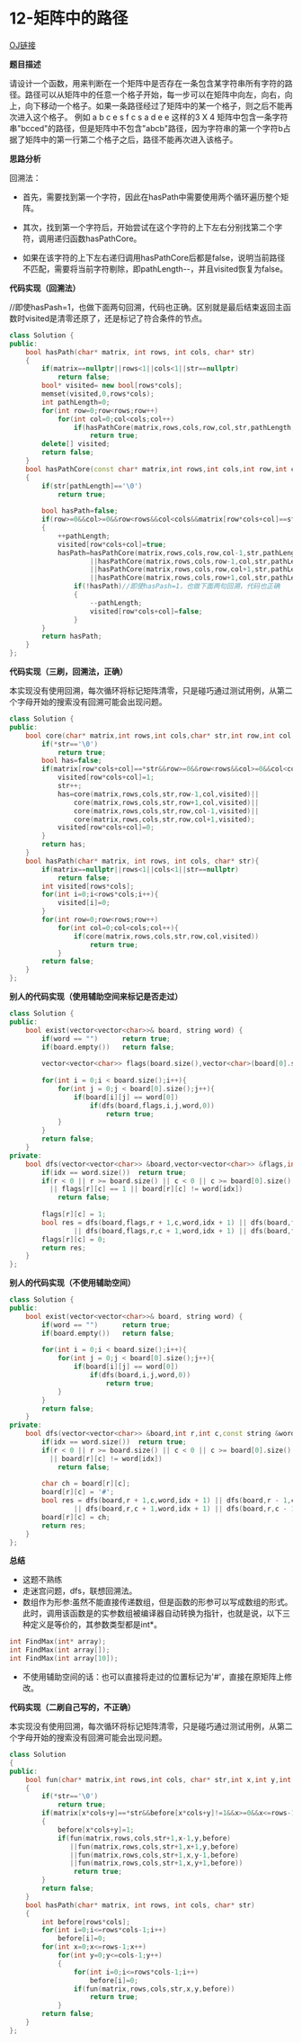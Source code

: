 # 12-矩阵中的路径

[OJ链接](https://www.nowcoder.com/practice/c61c6999eecb4b8f88a98f66b273a3cc?tpId=13&tqId=11218&tPage=4&rp=1&ru=%2Fta%2Fcoding-interviews&qru=%2Fta%2Fcoding-interviews%2Fquestion-ranking)

**题目描述**

请设计一个函数，用来判断在一个矩阵中是否存在一条包含某字符串所有字符的路径。路径可以从矩阵中的任意一个格子开始，每一步可以在矩阵中向左，向右，向上，向下移动一个格子。如果一条路径经过了矩阵中的某一个格子，则之后不能再次进入这个格子。 例如 a b c e s f c s a d e e 这样的3 X 4 矩阵中包含一条字符串"bcced"的路径，但是矩阵中不包含"abcb"路径，因为字符串的第一个字符b占据了矩阵中的第一行第二个格子之后，路径不能再次进入该格子。

**思路分析**

回溯法：

* 首先，需要找到第一个字符，因此在hasPath中需要使用两个循环遍历整个矩阵。

* 其次，找到第一个字符后，开始尝试在这个字符的上下左右分别找第二个字符，调用递归函数hasPathCore。

* 如果在该字符的上下左右递归调用hasPathCore后都是false，说明当前路径不匹配，需要将当前字符剔除，即pathLength--，并且visited恢复为false。


**代码实现（回溯法）**

//即使hasPash=1，也做下面两句回溯，代码也正确。区别就是最后结束返回主函数时visited是清零还原了，还是标记了符合条件的节点。
```c++
class Solution {
public:
    bool hasPath(char* matrix, int rows, int cols, char* str)
    {
        if(matrix==nullptr||rows<1||cols<1||str==nullptr)
            return false;
        bool* visited= new bool[rows*cols];
        memset(visited,0,rows*cols);
        int pathLength=0;
        for(int row=0;row<rows;row++)
            for(int col=0;col<cols;col++)
                if(hasPathCore(matrix,rows,cols,row,col,str,pathLength,visited))
                    return true;
        delete[] visited;
        return false;
    }
    bool hasPathCore(const char* matrix,int rows,int cols,int row,int col,const char* str,int& pathLength,bool *visited)
    {
        if(str[pathLength]=='\0')
            return true;
        
        bool hasPath=false;
        if(row>=0&&col>=0&&row<rows&&col<cols&&matrix[row*cols+col]==str[pathLength]&&!visited[row*cols+col])
        {
            ++pathLength;
            visited[row*cols+col]=true;
            hasPath=hasPathCore(matrix,rows,cols,row,col-1,str,pathLength,visited)
                    ||hasPathCore(matrix,rows,cols,row-1,col,str,pathLength,visited)
                    ||hasPathCore(matrix,rows,cols,row,col+1,str,pathLength,visited)
                    ||hasPathCore(matrix,rows,cols,row+1,col,str,pathLength,visited);
                if(!hasPath)//即使hasPash=1，也做下面两句回溯，代码也正确
                {
                    --pathLength;
                    visited[row*cols+col]=false;
                }
        }
        return hasPath;
    }
};
```
**代码实现（三刷，回溯法，正确）**

本实现没有使用回溯，每次循环将标记矩阵清零，只是碰巧通过测试用例，从第二个字母开始的搜索没有回溯可能会出现问题。
```c++
class Solution {
public:
    bool core(char* matrix,int rows,int cols,char* str,int row,int col,int* visited){
        if(*str=='\0')
            return true;
        bool has=false;
        if(matrix[row*cols+col]==*str&&row>=0&&row<rows&&col>=0&&col<cols&&visited[row*cols+col]!=1){
            visited[row*cols+col]=1;
            str++;
            has=core(matrix,rows,cols,str,row-1,col,visited)||
                core(matrix,rows,cols,str,row+1,col,visited)||
                core(matrix,rows,cols,str,row,col-1,visited)||
                core(matrix,rows,cols,str,row,col+1,visited);
            visited[row*cols+col]=0;
        }
        return has;
    }
    bool hasPath(char* matrix, int rows, int cols, char* str){
        if(matrix==nullptr||rows<1||cols<1||str==nullptr)
            return false;
        int visited[rows*cols];
        for(int i=0;i<rows*cols;i++){
            visited[i]=0;
        }
        for(int row=0;row<rows;row++)
            for(int col=0;col<cols;col++){
                if(core(matrix,rows,cols,str,row,col,visited))
                    return true;
            }
        return false;
    }
};
```

**别人的代码实现（使用辅助空间来标记是否走过）**

```c++
class Solution {
public:
    bool exist(vector<vector<char>>& board, string word) {
        if(word == "")      return true;
        if(board.empty())   return false;
        
        vector<vector<char>> flags(board.size(),vector<char>(board[0].size(),0));
        
        for(int i = 0;i < board.size();i++){
            for(int j = 0;j < board[0].size();j++){
                if(board[i][j] == word[0])
                    if(dfs(board,flags,i,j,word,0))
                        return true;
            }
        }
        return false;
    }
private:
    bool dfs(vector<vector<char>> &board,vector<vector<char>> &flags,int r,int c,const string &word,int idx){
        if(idx == word.size())  return true;
        if(r < 0 || r >= board.size() || c < 0 || c >= board[0].size()
          || flags[r][c] == 1 || board[r][c] != word[idx])
            return false;
        
        flags[r][c] = 1;
        bool res = dfs(board,flags,r + 1,c,word,idx + 1) || dfs(board,flags,r - 1,c,word,idx + 1)
                || dfs(board,flags,r,c + 1,word,idx + 1) || dfs(board,flags,r,c - 1,word,idx + 1);
        flags[r][c] = 0;
        return res;
    }
};
```

**别人的代码实现（不使用辅助空间）**

```c++
class Solution {
public:
    bool exist(vector<vector<char>>& board, string word) {
        if(word == "")      return true;
        if(board.empty())   return false;
        
        for(int i = 0;i < board.size();i++){
            for(int j = 0;j < board[0].size();j++){
                if(board[i][j] == word[0])
                    if(dfs(board,i,j,word,0))
                        return true;
            }
        }
        return false;
    }
private:
    bool dfs(vector<vector<char>> &board,int r,int c,const string &word,int idx){
        if(idx == word.size())  return true;
        if(r < 0 || r >= board.size() || c < 0 || c >= board[0].size()
          || board[r][c] != word[idx])
            return false;
        
        char ch = board[r][c];
        board[r][c] = '#';
        bool res = dfs(board,r + 1,c,word,idx + 1) || dfs(board,r - 1,c,word,idx + 1)
                || dfs(board,r,c + 1,word,idx + 1) || dfs(board,r,c - 1,word,idx + 1);
        board[r][c] = ch;
        return res;
    }
};
```


**总结**

* 这题不熟练
* 走迷宫问题，dfs，联想回溯法。
* 数组作为形参:虽然不能直接传递数组，但是函数的形参可以写成数组的形式。此时，调用该函数是的实参数组被编译器自动转换为指针，也就是说，以下三种定义是等价的，其参数类型都是int*。
```c++
int FindMax(int* array);
int FindMax(int array[]);
int FindMax(int array[10]);
```
* 不使用辅助空间的话：也可以直接将走过的位置标记为'#'，直接在原矩阵上修改。



**代码实现（二刷自己写的，不正确）**

本实现没有使用回溯，每次循环将标记矩阵清零，只是碰巧通过测试用例，从第二个字母开始的搜索没有回溯可能会出现问题。
```c++
class Solution 
{
public:
    bool fun(char* matrix,int rows,int cols, char* str,int x,int y,int before[])
    {
        if(*str=='\0')
            return true;
        if(matrix[x*cols+y]==*str&&before[x*cols+y]!=1&&x>=0&&x<=rows-1&&y>=0&&y<=cols-1)
        {
            before[x*cols+y]=1;
            if(fun(matrix,rows,cols,str+1,x-1,y,before)
               ||fun(matrix,rows,cols,str+1,x+1,y,before)
               ||fun(matrix,rows,cols,str+1,x,y-1,before)
               ||fun(matrix,rows,cols,str+1,x,y+1,before))
                return true;
        }
        return false;
    }
    bool hasPath(char* matrix, int rows, int cols, char* str)
    {
        int before[rows*cols];
        for(int i=0;i<=rows*cols-1;i++)
            before[i]=0;
        for(int x=0;x<=rows-1;x++)
            for(int y=0;y<=cols-1;y++)
            {
                for(int i=0;i<=rows*cols-1;i++)
                    before[i]=0;
                if(fun(matrix,rows,cols,str,x,y,before))
                    return true;
            }
        return false;
    }
};
```








